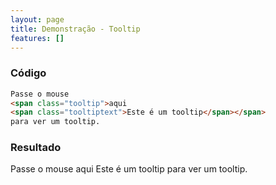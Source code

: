 ```yaml
---
layout: page
title: Demonstração - Tooltip
features: []
---
```


### Código

```html
Passe o mouse
<span class="tooltip">aqui
<span class="tooltiptext">Este é um tooltip</span></span>
para ver um tooltip.
```

### Resultado

Passe o mouse
<span class="tooltip">aqui
<span class="tooltiptext">Este é um tooltip</span></span>
para ver um tooltip.